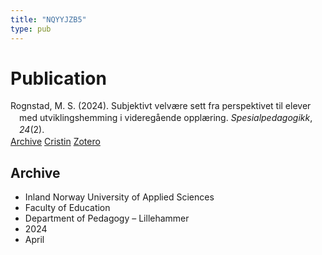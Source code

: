 ```yaml
---
title: "NQYYJZB5"
type: pub
---
```

<h1>Publication</h1>
<article id="csl-bib-container-NQYYJZB5" class="csl-bib-container">
  <div class="csl-bib-body" style="line-height: 1.35; padding-left: 1em; text-indent:-1em;">
  <div class="csl-entry">Rognstad, M. S. (2024). Subjektivt velv&#xE6;re sett fra perspektivet til elever med utviklingshemming i videreg&#xE5;ende oppl&#xE6;ring. <i>Spesialpedagogikk</i>, <i>24</i>(2).</div>
</div>
  <div class="csl-bib-buttons">
    <a href="#taxonomy-article-NQYYJZB5" class="csl-bib-button">Archive</a>
    <a href="https://app.cristin.no/results/show.jsf?id=2264655" alt="Cristin URL" class="csl-bib-button">Cristin</a>
    <a href="http://zotero.org/groups/5402882/items/NQYYJZB5" alt="Zotero URL" class="csl-bib-button">Zotero</a>
  </div>
  <div id="csl-bib-meta-container-NQYYJZB5"></div>
</article>
<div id="csl-bib-meta-NQYYJZB5" class="csl-bib-meta">
  <article id="taxonomy-article-NQYYJZB5" class="taxonomy-article">
    <h1>Archive</h1>
    <ul>
      <li>Inland Norway University of Applied Sciences</li>
      <li>Faculty of Education</li>
      <li>Department of Pedagogy – Lillehammer</li>
      <li>2024</li>
      <li>April</li>
    </ul>
  </article>
</div>
